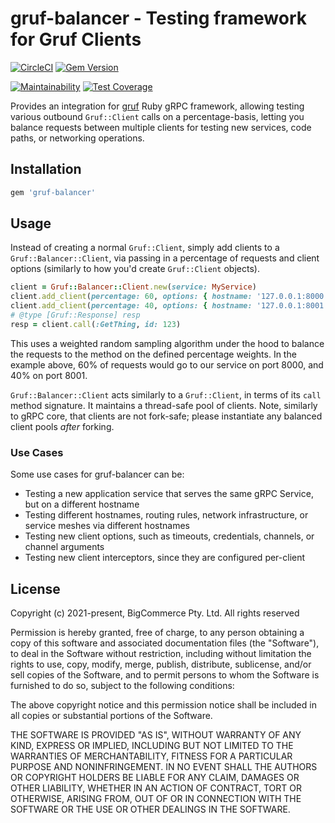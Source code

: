 # gruf-balancer - Testing framework for Gruf Clients

[![CircleCI](https://circleci.com/gh/bigcommerce/gruf-balancer/tree/main.svg?style=svg)](https://circleci.com/gh/bigcommerce/gruf-balancer/tree/main) [![Gem Version](https://badge.fury.io/rb/gruf-balancer.svg)](https://badge.fury.io/rb/gruf-balancer)

[![Maintainability](https://api.codeclimate.com/v1/badges/5644b038f277f345d0b3/maintainability)](https://codeclimate.com/github/bigcommerce/gruf-balancer/maintainability) [![Test Coverage](https://api.codeclimate.com/v1/badges/5644b038f277f345d0b3/test_coverage)](https://codeclimate.com/github/bigcommerce/gruf-balancer/test_coverage) 

Provides an integration for [gruf](https://github.com/bigcommerce/gruf) Ruby gRPC framework, allowing testing 
various outbound `Gruf::Client` calls on a percentage-basis, letting you balance requests between multiple clients 
for testing new services, code paths, or networking operations.

## Installation

```ruby
gem 'gruf-balancer'
```

## Usage

Instead of creating a normal `Gruf::Client`, simply add clients to a `Gruf::Balancer::Client`, via passing in
a percentage of requests and client options (similarly to how you'd create `Gruf::Client` objects).

```ruby
client = Gruf::Balancer::Client.new(service: MyService)
client.add_client(percentage: 60, options: { hostname: '127.0.0.1:8000' })
client.add_client(percentage: 40, options: { hostname: '127.0.0.1:8001' })
# @type [Gruf::Response] resp
resp = client.call(:GetThing, id: 123)
```

This uses a weighted random sampling algorithm under the hood to balance the requests to the method on the defined
percentage weights. In the example above, 60% of requests would go to our service on port 8000, and 40% on port 8001.

`Gruf::Balancer::Client` acts similarly to a `Gruf::Client`, in terms of its `call` method signature. It maintains
a thread-safe pool of clients. Note, similarly to gRPC core, that clients are not fork-safe; please instantiate
any balanced client pools _after_ forking.

### Use Cases

Some use cases for gruf-balancer can be:

* Testing a new application service that serves the same gRPC Service, but on a different hostname
* Testing different hostnames, routing rules, network infrastructure, or service meshes via different hostnames 
* Testing new client options, such as timeouts, credentials, channels, or channel arguments
* Testing new client interceptors, since they are configured per-client

## License

Copyright (c) 2021-present, BigCommerce Pty. Ltd. All rights reserved

Permission is hereby granted, free of charge, to any person obtaining a copy of this software and associated
documentation files (the "Software"), to deal in the Software without restriction, including without limitation the
rights to use, copy, modify, merge, publish, distribute, sublicense, and/or sell copies of the Software, and to permit
persons to whom the Software is furnished to do so, subject to the following conditions:

The above copyright notice and this permission notice shall be included in all copies or substantial portions of the
Software.

THE SOFTWARE IS PROVIDED "AS IS", WITHOUT WARRANTY OF ANY KIND, EXPRESS OR IMPLIED, INCLUDING BUT NOT LIMITED TO THE
WARRANTIES OF MERCHANTABILITY, FITNESS FOR A PARTICULAR PURPOSE AND NONINFRINGEMENT. IN NO EVENT SHALL THE AUTHORS OR
COPYRIGHT HOLDERS BE LIABLE FOR ANY CLAIM, DAMAGES OR OTHER LIABILITY, WHETHER IN AN ACTION OF CONTRACT, TORT OR
OTHERWISE, ARISING FROM, OUT OF OR IN CONNECTION WITH THE SOFTWARE OR THE USE OR OTHER DEALINGS IN THE SOFTWARE.
